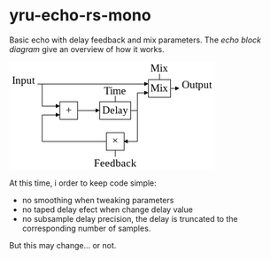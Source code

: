 # yru-echo-rs-mono

Basic echo with delay feedback and mix parameters. The _echo block diagram_
give an overview of how it works.

![echo block diagram](diagram/echo-diagram.png)

At this time, i order to keep code simple:
- no smoothing when tweaking parameters
- no taped delay efect when change delay value
- no subsample delay precision, the delay is truncated to the corresponding
  number of samples.

But this may change... or not.
